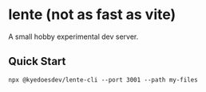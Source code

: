 # lente (not as fast as vite)
A small hobby experimental dev server.

## Quick Start
```shell
npx @kyedoesdev/lente-cli --port 3001 --path my-files
```
